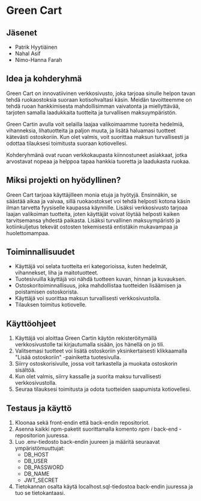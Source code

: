 # Green Cart

## Jäsenet
* Patrik Hyytiäinen
* Nahal Asif
* Nimo-Hanna Farah

## Idea ja kohderyhmä

Green Cart on innovatiivinen verkkosivusto, joka tarjoaa sinulle helpon tavan tehdä ruokaostoksia suoraan kotisohvaltasi käsin. Meidän tavoitteemme on tehdä ruoan hankkimisesta mahdollisimman vaivatonta ja miellyttävää, tarjoten samalla laadukkaita tuotteita ja turvallisen maksuympäristön.

Green Cartin avulla voit selailla laajaa valikoimaamme tuoreita hedelmiä, vihanneksia, lihatuotteita ja paljon muuta, ja lisätä haluamasi tuotteet kätevästi ostoskoriin. Kun olet valmis, voit suorittaa maksun turvallisesti ja odottaa tilauksesi toimitusta suoraan kotiovellesi.

Kohderyhmänä ovat ruoan verkkokaupasta kiinnostuneet asiakkaat, jotka arvostavat nopeaa ja helppoa tapaa hankkia tuoretta ja laadukasta ruokaa.

## Miksi projekti on hyödyllinen?
Green Cart tarjoaa käyttäjilleen monia etuja ja hyötyjä. Ensinnäkin, se säästää aikaa ja vaivaa, sillä ruokaostokset voi tehdä helposti kotona käsin ilman tarvetta fyysiselle kaupassa käynnille. Lisäksi verkkosivusto tarjoaa laajan valikoiman tuotteita, joten käyttäjät voivat löytää helposti kaiken tarvitsemansa yhdestä paikasta. Lisäksi turvallinen maksuympäristö ja kotiinkuljetus tekevät ostosten tekemisestä entistäkin mukavampaa ja huolettomampaa.

## Toiminnallisuudet 
* Käyttäjä voi selata tuotteita eri kategorioissa, kuten hedelmät, vihannekset, liha ja maitotuotteet.
* Tuotesivuilla käyttäjä voi nähdä tuotteen kuvan, hinnan ja kuvauksen.
* Ostoskoritoiminnallisuus, joka mahdollistaa tuotteiden lisäämisen ja poistamisen ostoskorista.
* Käyttäjä voi suorittaa maksun turvallisesti verkkosivustolla.
* Tilauksen toimitus kotiovelle.

## Käyttöohjeet

1. Käyttäjä voi aloittaa Green Cartin käytön rekisteröitymällä verkkosivustolle tai kirjautumalla sisään, jos hänellä on jo tili.
2. Valitsemasi tuotteet voi lisätä ostoskoriin yksinkertaisesti klikkaamalla "Lisää ostoskoriin" -painiketta tuotesivulla.
3. Siirry ostoskorisivulle, jossa voit tarkastella ja muokata ostoskorin sisältöä.
4. Kun olet valmis, siirry kassalle ja suorita maksu turvallisesti verkkosivustolla.
5. Seuraa tilauksesi toimitusta ja odota tuotteiden saapumista kotiovellesi.

## Testaus ja käyttö
1. Kloonaa sekä front-endin että back-endin repositoriot.
2. Asenna kaikki npm-paketit suorittamalla komento _npm i_ back-end -repositorion juuressa.
3. Luo .env-tiedosto back-endin juureen ja määritä seuraavat ympäristömuuttujat:
   - DB_HOST
   - DB_USER
   - DB_PASSWORD
   - DB_NAME
   - JWT_SECRET
4. Tietokannan osalta käytä localhost.sql-tiedostoa back-endin juuressa ja tuo se tietokantaasi.

